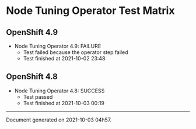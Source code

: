 
Node Tuning Operator Test Matrix
================================

OpenShift 4.9
-------------


* Node Tuning Operator 4.9: FAILURE
  - Test failed because the operator step failed
  - Test finished at 2021-10-02 23:48

OpenShift 4.8
-------------


* Node Tuning Operator 4.8: SUCCESS
  - Test passed
  - Test finished at 2021-10-03 00:19


---
Document generated on 2021-10-03 04h57.
